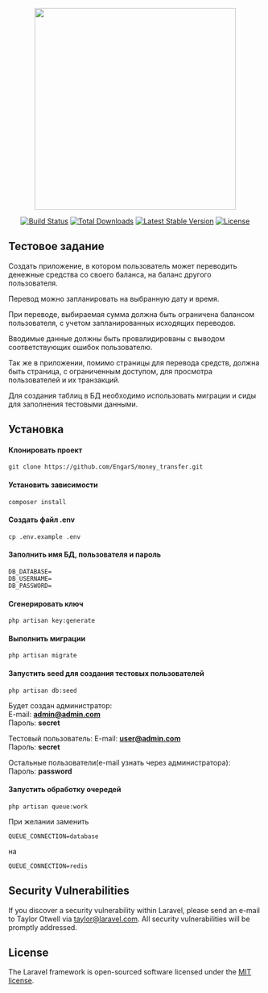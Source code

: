 <p align="center"><a href="https://laravel.com" target="_blank"><img src="https://raw.githubusercontent.com/laravel/art/master/logo-lockup/5%20SVG/2%20CMYK/1%20Full%20Color/laravel-logolockup-cmyk-red.svg" width="400"></a></p>

<p align="center">
<a href="https://travis-ci.org/laravel/framework"><img src="https://travis-ci.org/laravel/framework.svg" alt="Build Status"></a>
<a href="https://packagist.org/packages/laravel/framework"><img src="https://img.shields.io/packagist/dt/laravel/framework" alt="Total Downloads"></a>
<a href="https://packagist.org/packages/laravel/framework"><img src="https://img.shields.io/packagist/v/laravel/framework" alt="Latest Stable Version"></a>
<a href="https://packagist.org/packages/laravel/framework"><img src="https://img.shields.io/packagist/l/laravel/framework" alt="License"></a>
</p>

## Тестовое задание

Создать приложение, в котором пользователь может переводить денежные средства со своего баланса, на баланс другого пользователя.

Перевод можно запланировать на выбранную дату и время.

При переводе, выбираемая сумма должна быть ограничена балансом пользователя, с учетом запланированных исходящих переводов.

Вводимые данные должны быть провалидированы с выводом соответствующих ошибок пользователю. 

Так же в приложении, помимо страницы для перевода средств, должна быть страница, с ограниченным доступом, для просмотра пользователей и их транзакций.

Для создания таблиц в БД необходимо использовать миграции и сиды для заполнения тестовыми данными.

## Установка
#### Клонировать проект

```
git clone https://github.com/EngarS/money_transfer.git
```

#### Установить зависимости

```
composer install
```

#### Создать файл .env

```
cp .env.example .env 
```

#### Заполнить имя БД, пользователя и пароль

```
DB_DATABASE=
DB_USERNAME=
DB_PASSWORD=
```

#### Сгенерировать ключ

```
php artisan key:generate
```

#### Выполнить миграции

```
php artisan migrate
```

#### Запустить seed для создания тестовых пользователей

```
php artisan db:seed
```

Будет создан администратор:   
E-mail: **admin@admin.com**  
Пароль: **secret** 

Тестовый пользователь: 
E-mail: **user@admin.com**  
Пароль: **secret** 

Остальные пользователи(e-mail узнать через администратора):  
Пароль: **password** 

#### Запустить обработку очередей

```
php artisan queue:work
```

При желании заменить  

```
QUEUE_CONNECTION=database 
```

на 

```
QUEUE_CONNECTION=redis 
```


## Security Vulnerabilities

If you discover a security vulnerability within Laravel, please send an e-mail to Taylor Otwell via [taylor@laravel.com](mailto:taylor@laravel.com). All security vulnerabilities will be promptly addressed.

## License

The Laravel framework is open-sourced software licensed under the [MIT license](https://opensource.org/licenses/MIT).

